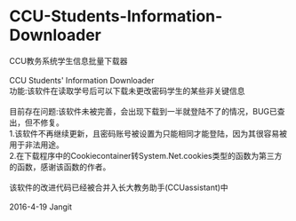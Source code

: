 # CCU-Students-Information-Downloader
CCU教务系统学生信息批量下载器</br></br>
CCU Students' Information Downloader</br>
功能:该软件在读取学号后可以下载未更改密码学生的某些非关键信息</br></br>
目前存在问题:该软件未被完善，会出现下载到一半就登陆不了的情况，BUG已查出，但不修复。</br>
1.该软件不再继续更新，且密码账号被设置为只能相同才能登陆，因为其很容易被用于非法用途。</br>
2.在下载程序中的Cookiecontainer转System.Net.cookies类型的函数为第三方的函数，感谢该函数的作者。</br></br>
该软件的改进代码已经被合并入长大教务助手(CCUassistant)中
</br></br>
2016-4-19 Jangit
</br>
